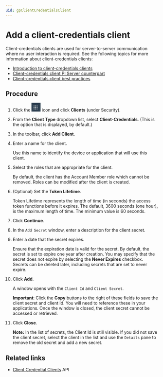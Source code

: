 ```yaml
---
uid: gpClientCredentialsClient
---
```


# Add a client-credentials client

Client-credentials clients are used for server-to-server communication where no user interaction is required. See the following topics for more information about client-credentials clients:

- [Introduction to client-credentials clients](xref:ccClients#client-credentials-client)
- [Client-credentials client PI Server counterpart](xref:ccClients#client-credentials-pi-server)
- [Client-credentials client best practices](xref:ccClients#client-credentials-bp)

## Procedure

1. Click the ![Menu icon](../images/menu-icon.png) icon and click **Clients** (under Security).

1. From the **Client Type** dropdown list, select **Client-Credentials**. (This is the option that is displayed, by default.)

1. In the toolbar, click **Add Client**.

1. Enter a name for the client. 

   Use this name to identify the device or application that will use this client.

1. Select the roles that are appropriate for the client.  

   By default, the client has the Account Member role which cannot be removed. Roles can be modified after the client is created.

1. (Optional) Set the **Token Lifetime**.  

   Token Lifetime represents the length of time (in seconds) the access token functions before it expires. The default, 3600 seconds (one hour), is the maximum length of time. The minimum value is 60 seconds.

1. Click **Continue**.

1. In the `Add Secret` window, enter a description for the client secret.

1. Enter a date that the secret expires. 

   Ensure that the expiration date is valid for the secret. By default, the secret is set to expire one year after creation. You may specify that the secret does not expire by selecting the **Never Expires** checkbox. Secrets can be deleted later, including secrets that are set to never expire.

1. Click **Add**.  

   A window opens with the `Client Id` and `Client Secret`.

   **Important**:  Click the **Copy** buttons to the right of these fields to save the client secret and client Id. You will need to reference these in your applications. Once the window is closed, the client secret cannot be accessed or retrieved.
   
1. Click **Close**.  

   **Note:** In the list of secrets, the Client Id is still visible. If you did not save the client secret, select the client in the list and use the `Details` pane to remove the old secret and add a new secret.

## Related links

- [Client Credential Clients](xref:identityClientCredentialClient) API
